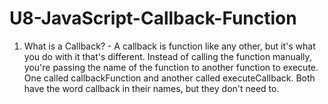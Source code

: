 # U8-JavaScript-Callback-Function
 
1. What is a Callback? - A callback is function like any other, but it's what you do with it that's different. Instead of calling the function manually, you're passing the name of the function to another function to execute. One called callbackFunction and another called executeCallback. Both have the word callback in their names, but they don't need to.